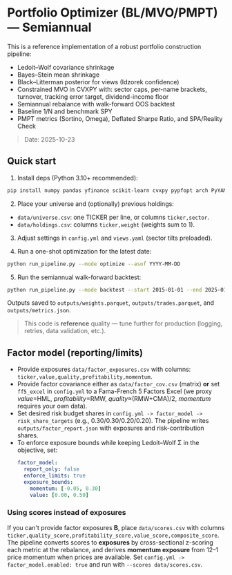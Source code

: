 # Portfolio Optimizer (BL/MVO/PMPT) — Semiannual

This is a reference implementation of a robust portfolio construction pipeline:
- Ledoit–Wolf covariance shrinkage
- Bayes–Stein mean shrinkage
- Black–Litterman posterior for views (Idzorek confidence)
- Constrained MVO in CVXPY with: sector caps, per-name brackets, turnover, tracking error target, dividend-income floor
- Semiannual rebalance with walk-forward OOS backtest
- Baseline 1/N and benchmark SPY
- PMPT metrics (Sortino, Omega), Deflated Sharpe Ratio, and SPA/Reality Check

> Date: 2025-10-23

## Quick start

1) Install deps (Python 3.10+ recommended):

```bash
pip install numpy pandas yfinance scikit-learn cvxpy pypfopt arch PyYAML matplotlib
```

2) Place your universe and (optionally) previous holdings:

- `data/universe.csv`: one TICKER per line, or columns `ticker,sector`.
- `data/holdings.csv`: columns `ticker,weight` (weights sum to 1).

3) Adjust settings in `config.yml` and `views.yaml` (sector tilts preloaded).

4) Run a one-shot optimization for the latest date:

```bash
python run_pipeline.py --mode optimize --asof YYYY-MM-DD
```

5) Run the semiannual walk-forward backtest:

```bash
python run_pipeline.py --mode backtest --start 2015-01-01 --end 2025-01-01
```

Outputs saved to `outputs/weights.parquet`, `outputs/trades.parquet`, and `outputs/metrics.json`.

> This code is **reference** quality — tune further for production (logging, retries, data validation, etc.).


## Factor model (reporting/limits)

- Provide exposures `data/factor_exposures.csv` with columns: `ticker,value,quality,profitability,momentum`.
- Provide factor covariance either as `data/factor_cov.csv` (matrix) **or** set `ff5_excel` in `config.yml` to a Fama-French 5 Factors Excel (we proxy *value*=HML, *profitability*=RMW, *quality*≈(RMW+CMA)/2, *momentum* requires your own data).
- Set desired risk budget shares in `config.yml -> factor_model -> risk_share_targets` (e.g., 0.30/0.30/0.20/0.20). The pipeline writes `outputs/factor_report.json` with exposures and risk-contribution shares.
- To enforce exposure bounds while keeping Ledoit–Wolf Σ in the objective, set:
  ```yaml
  factor_model:
    report_only: false
    enforce_limits: true
    exposure_bounds:
      momentum: [-0.05, 0.30]
      value: [0.00, 0.50]
  ```


### Using scores instead of exposures
If you can't provide factor exposures **B**, place `data/scores.csv` with columns
`ticker,quality_score,profitability_score,value_score,composite_score`.
The pipeline converts scores to **exposures** by cross-sectional z-scoring each metric at the rebalance,
and derives **momentum exposure** from 12–1 price momentum when prices are available.
Set `config.yml -> factor_model.enabled: true` and run with `--scores data/scores.csv`.
